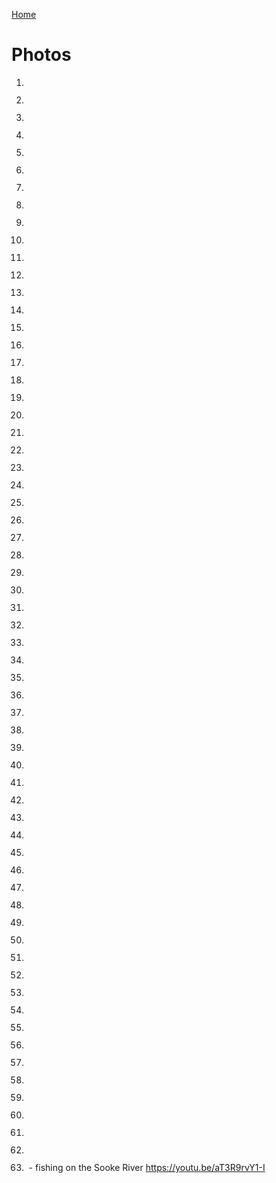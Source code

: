 [Home](./README.md)

# Photos

001. <img src="./assets/ronduncan001.png" alt=""/><br>
002. <img src="./assets/ronduncan002.png" alt=""/><br>
003. <img src="./assets/ronduncan003.png" alt=""/><br>
004. <img src="./assets/ronduncan004.png" alt=""/><br>
005. <img src="./assets/ronduncan005.png" alt=""/><br>
006. <img src="./assets/ronduncan006.png" alt=""/><br>
007. <img src="./assets/ronduncan007.png" alt=""/><br>
008. <img src="./assets/ronduncan008.png" alt=""/><br>
009. <img src="./assets/ronduncan009.png" alt=""/><br>

010. <img src="./assets/ronduncan010.png" alt=""/><br>
011. <img src="./assets/ronduncan011.png" alt=""/><br>
012. <img src="./assets/ronduncan012.png" alt=""/><br>
013. <img src="./assets/ronduncan013.png" alt=""/><br>
014. <img src="./assets/ronduncan014.png" alt=""/><br>
015. <img src="./assets/ronduncan015.png" alt=""/><br>
016. <img src="./assets/ronduncan016.png" alt=""/><br>
017. <img src="./assets/ronduncan017.png" alt=""/><br>
018. <img src="./assets/ronduncan018.png" alt=""/><br>
019. <img src="./assets/ronduncan019.png" alt=""/><br>

020. <img src="./assets/ronduncan020.png" alt=""/><br>
021. <img src="./assets/ronduncan021.png" alt=""/><br>
022. <img src="./assets/ronduncan022.png" alt=""/><br>
023. <img src="./assets/ronduncan023.png" alt=""/><br>
024. <img src="./assets/ronduncan024.png" alt=""/><br>
025. <img src="./assets/ronduncan025.png" alt=""/><br>
026. <img src="./assets/ronduncan026.png" alt=""/><br>
027. <img src="./assets/ronduncan027.png" alt=""/><br>
028. <img src="./assets/ronduncan028.png" alt=""/><br>
029. <img src="./assets/ronduncan029.png" alt=""/><br>

030. <img src="./assets/ronduncan030.png" alt=""/><br>
031. <img src="./assets/ronduncan031.png" alt=""/><br>
032. <img src="./assets/ronduncan032.png" alt=""/><br>
033. <img src="./assets/ronduncan033.png" alt=""/><br>
034. <img src="./assets/ronduncan034.png" alt=""/><br>
035. <img src="./assets/ronduncan035.png" alt=""/><br>
036. <img src="./assets/ronduncan036.png" alt=""/><br>
037. <img src="./assets/ronduncan037.png" alt=""/><br>
038. <img src="./assets/ronduncan038.png" alt=""/><br>
039. <img src="./assets/ronduncan039.png" alt=""/><br>

040. <img src="./assets/ronduncan040.png" alt=""/><br>
041. <img src="./assets/ronduncan041.png" alt=""/><br>
042. <img src="./assets/ronduncan042.png" alt=""/><br>
043. <img src="./assets/ronduncan043.png" alt=""/><br>
044. <img src="./assets/ronduncan044.png" alt=""/><br>
045. <img src="./assets/ronduncan045.png" alt=""/><br>
046. <img src="./assets/ronduncan046.png" alt=""/><br>
047. <img src="./assets/ronduncan047.png" alt=""/><br>
048. <img src="./assets/ronduncan048.png" alt=""/><br>
049. <img src="./assets/ronduncan049.png" alt=""/><br>

050. <img src="./assets/ronduncan050.png" alt=""/><br>
051. <img src="./assets/ronduncan051.png" alt=""/><br>
052. <img src="./assets/ronduncan052.png" alt=""/><br>
053. <img src="./assets/ronduncan053.png" alt=""/><br>
054. <img src="./assets/ronduncan054.png" alt=""/><br>
055. <img src="./assets/ronduncan055.png" alt=""/><br>
056. <img src="./assets/ronduncan056.png" alt=""/><br>
057. <img src="./assets/ronduncan057.png" alt=""/><br>
058. <img src="./assets/ronduncan058.png" alt=""/><br>
059. <img src="./assets/ronduncan059.png" alt=""/><br>

060. <img src="./assets/ronduncan060.png" alt=""/><br>
061. <img src="./assets/ronduncan061.png" alt=""/><br>
062. <img src="./assets/ronduncan062.png" alt=""/><br>
063. <img src="./assets/ronduncan063.png" alt=""/> - fishing on the Sooke River https://youtu.be/aT3R9rvY1-I<br>